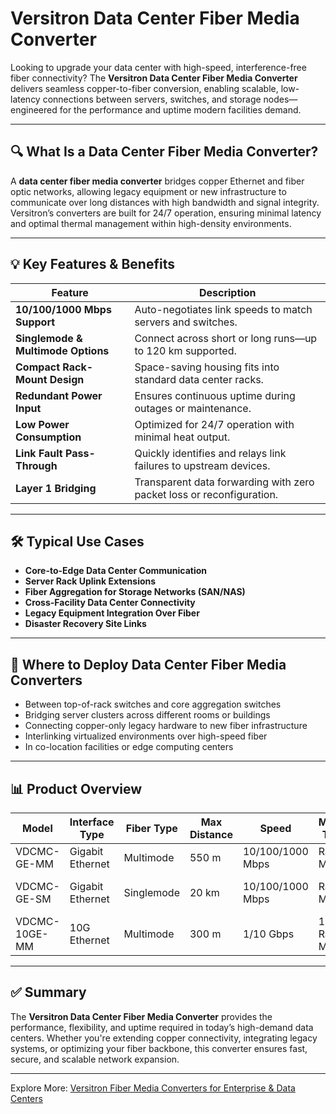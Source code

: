 # Versitron Data Center Fiber Media Converter

Looking to upgrade your data center with high-speed, interference-free fiber connectivity? The **Versitron Data Center Fiber Media Converter** delivers seamless copper-to-fiber conversion, enabling scalable, low-latency connections between servers, switches, and storage nodes—engineered for the performance and uptime modern facilities demand.

---

## 🔍 What Is a Data Center Fiber Media Converter?

A **data center fiber media converter** bridges copper Ethernet and fiber optic networks, allowing legacy equipment or new infrastructure to communicate over long distances with high bandwidth and signal integrity. Versitron’s converters are built for 24/7 operation, ensuring minimal latency and optimal thermal management within high-density environments.

---

## 💡 Key Features & Benefits

| Feature                          | Description                                                                 |
|----------------------------------|-----------------------------------------------------------------------------|
| **10/100/1000 Mbps Support**     | Auto-negotiates link speeds to match servers and switches.                  |
| **Singlemode & Multimode Options**| Connect across short or long runs—up to 120 km supported.                  |
| **Compact Rack-Mount Design**    | Space-saving housing fits into standard data center racks.                 |
| **Redundant Power Input**        | Ensures continuous uptime during outages or maintenance.                    |
| **Low Power Consumption**        | Optimized for 24/7 operation with minimal heat output.                      |
| **Link Fault Pass-Through**      | Quickly identifies and relays link failures to upstream devices.           |
| **Layer 1 Bridging**             | Transparent data forwarding with zero packet loss or reconfiguration.      |

---

## 🛠️ Typical Use Cases

- **Core-to-Edge Data Center Communication**  
- **Server Rack Uplink Extensions**  
- **Fiber Aggregation for Storage Networks (SAN/NAS)**  
- **Cross-Facility Data Center Connectivity**  
- **Legacy Equipment Integration Over Fiber**  
- **Disaster Recovery Site Links**

---

## 🛒 Where to Deploy Data Center Fiber Media Converters

- Between top-of-rack switches and core aggregation switches  
- Bridging server clusters across different rooms or buildings  
- Connecting copper-only legacy hardware to new fiber infrastructure  
- Interlinking virtualized environments over high-speed fiber  
- In co-location facilities or edge computing centers

---

## 📊 Product Overview

| Model               | Interface Type   | Fiber Type   | Max Distance | Speed            | Mount Type     | Application                         |
|---------------------|------------------|--------------|--------------|------------------|----------------|-------------------------------------|
| VDCMC-GE-MM         | Gigabit Ethernet | Multimode    | 550 m        | 10/100/1000 Mbps | Rack Mount     | Server cabinet interconnection      |
| VDCMC-GE-SM         | Gigabit Ethernet | Singlemode   | 20 km        | 10/100/1000 Mbps | Rack Mount     | Long-distance data center bridging  |
| VDCMC-10GE-MM       | 10G Ethernet     | Multimode    | 300 m        | 1/10 Gbps         | 1U Rack Mount  | High-speed core-switch connection   |

---

## ✅ Summary

The **Versitron Data Center Fiber Media Converter** provides the performance, flexibility, and uptime required in today’s high-demand data centers. Whether you're extending copper connectivity, integrating legacy systems, or optimizing your fiber backbone, this converter ensures fast, secure, and scalable network expansion.

---

Explore More: [Versitron Fiber Media Converters for Enterprise & Data Centers](https://www.versitron.com/collections/10-100base-fast-ethernet-media-converters)
